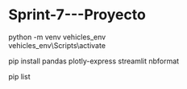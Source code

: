 # Sprint-7---Proyecto

python -m venv vehicles_env  
vehicles_env\Scripts\activate 

pip install pandas plotly-express streamlit nbformat

pip list
